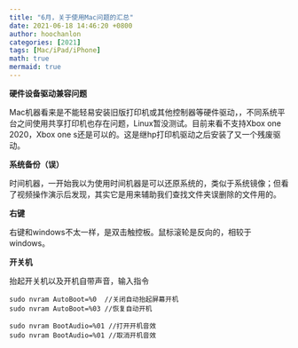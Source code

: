```yaml
---
title: "6月，关于使用Mac问题的汇总"
date: 2021-06-18 14:46:20 +0800
author: hoochanlon
categories: [2021]
tags: [Mac/iPad/iPhone]
math: true
mermaid: true
---
```


**硬件设备驱动兼容问题**

Mac机器看来是不能轻易安装旧版打印机或其他控制器等硬件驱动，，不同系统平台之间使用共享打印机也存在问题，Linux暂没测试。目前来看不支持Xbox one 2020，Xbox one s还是可以的。这是继hp打印机驱动之后安装了又一个残废驱动。

<!-- more -->

**系统备份（误）**

时间机器，一开始我以为使用时间机器是可以还原系统的，类似于系统镜像；但看了视频操作演示后发现，其实它是用来辅助我们查找文件夹误删除的文件用的。

**右键**

右键和windows不太一样，是双击触控板。鼠标滚轮是反向的，相较于windows。


**开关机**

抬起开关机以及开机自带声音，输入指令

```
sudo nvram AutoBoot=%0  //关闭自动抬起屏幕开机
sudo nvram AutoBoot=%03 //恢复自动开机

sudo nvram BootAudio=%01 //打开开机音效
sudo nvram BootAudio=%01 //取消开机音效
```
